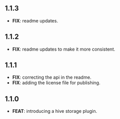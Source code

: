## 1.1.3

 - **FIX**: readme updates.

## 1.1.2

 - **FIX**: readme updates to make it more consistent.

## 1.1.1

 - **FIX**: correcting the api in the readme.
 - **FIX**: adding the license file for publishing.

## 1.1.0

 - **FEAT**: introducing a hive storage plugin.

